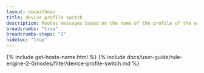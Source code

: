 ```yaml
---
layout: docwithnav
title: device profile switch
description: Routes messages based on the name of the profile of the originator device.
breadcrumbs: "true"
breadcrumbs-steps: "2"
hidetoc: "true"
---
```


{% include get-hosts-name.html %}
{% include docs/user-guide/rule-engine-2-0/nodes/filter/device-profile-switch.md %}

